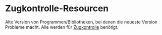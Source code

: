 # Zugkontrolle-Resourcen
Alte Version von Programmen/Bibliotheken, bei denen die neueste Version Probleme macht.
Alle werden für [Zugkontrolle](https://github.com/spamviech/Zugkontrolle) benötigt.
